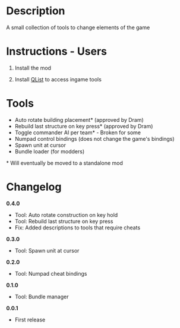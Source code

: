 # Description

A small collection of tools to change elements of the game

# Instructions - Users

1. Install the mod

2. Install <a href="https://github.com/dodad-2/QList">QList</a> to access ingame tools

# Tools

- Auto rotate building placement* (approved by Dram)
- Rebuild last structure on key press* (approved by Dram)
- Toggle commander AI per team* - Broken for some
- Numpad control bindings (does not change the game's bindings)
- Spawn unit at cursor
- Bundle loader (for modders)

\* Will eventually be moved to a standalone mod

# Changelog

**0.4.0**

- Tool: Auto rotate construction on key hold
- Tool: Rebuild last structure on key press
- Fix: Added descriptions to tools that require cheats

**0.3.0**

- Tool: Spawn unit at cursor

**0.2.0**

- Tool: Numpad cheat bindings

**0.1.0**

- Tool: Bundle manager

**0.0.1**

- First release
